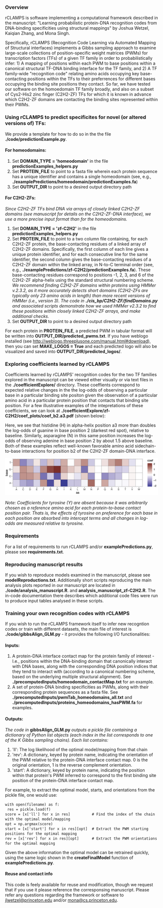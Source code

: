 ### Overview

rCLAMPS is software implementing a computational framework described in the manuscript:  "Learning probabilistic protein-DNA recognition codes from DNA-binding specificities using structural mappings" by Joshua Wetzel, Kaiqian Zhang, and Mona Singh.

Specifically, rCLAMPS (Recognition Code Learning via Automated Mapping of Structural interfaces) implements a Gibbs sampling approach to examine large-scale collections of position-specific weight matrices (PWMs) for transcription factors (TFs) of a given TF family in order to probabilistically infer:  1) A mapping of positions within each PWM to base positions within a canonical structural TF-DNA binding interface for the TF family, and 2) A TF family-wide "recognition code" relating amino acids occupying key base-contacting positions within the TFs to their preferrences for different bases occupying the binding site positions they contact.  So far, we have tested our software on the homoedomain TF family broadly, and also on a subset of Cys2-His2 zinc finger (C2H2-ZF) TFs for which it is known in advance which C2H2-ZF domains are contacting the binding sites represented within their PWMs.

### Using rCLAMPS to predict specificites for novel (or altered versions of) TFs:

We provide a template for how to do so in the the file **./code/predictionExample.py**.

#### For homeodomains:
1. Set **DOMAIN_TYPE = 'homeodomain'** in the file **predictionExamples_helpers.py**
2. Set **PROTEIN_FILE** to point to a fasta file wherein each protein sequence has a unique identifier and contains a single homeodomain (see, e.g.,  **./examplePredictions/homeodomain/predictionExamples.fa**)
3. Set **OUTPUT_DIR** to point to a desired output directory path

#### For C2H2-ZFs:
*Since C2H2-ZF TFs bind DNA via arrays of closely linked C2H2-ZF domains (see manuscript for details on the C2H2-ZF-DNA interface), we use a more precise input format than for the homeodomains.*
1. Set **DOMAIN_TYPE = 'zf-C2H2'** in the file **predictionExamples_helpers.py**
2. Set **PROTEIN_FILE** to point to a two column file containing, for each C2H2-ZF protein, the base-contacting residues of a linked array of C2H2-ZF domains.  Specifically, the first column of each line gives a unique protein identifier, and for each consecutive line for the same identifier, the second column gives the base-contacting residues of a C2H2-ZF domain within the linked array, in N-to-C terminal order (see, e.g.,  **./examplePredictions/zf-C2H2/predictionExamples.fa**).  These base-contacting residues correspond to positions -1, 2, 3, and 6 of the C2H2-ZF alpha-helix using the standard structural numbering scheme.  *We recommend finding C2H2-ZF domains within proteins using HMMer v.2.3.2, as it more accurately detects short domains (C2H2-ZFs are typically only 23 amino acids in length) than more recent versions of HMMer (i.e., version 3).  The code in **./cis_bp/C2H2-ZF/findDomains.py** and associated scripts demonstrate how we used HMMer v2.3.2 to find these positions within closely linked C2H2-ZF arrays, and make additional checks.*
5. Set **OUTPUT_DIR** to point to a desired output directory path

For each protein in **PROTEIN_FILE**, a predicted PWM in tabular format will be written into **OUTPUT_DIR/predicted_pwms.txt**.  If you have weblogo installed (see http://weblogo.threeplusone.com/manual.html#download), then you can set **MAKE_LOGOS = True** and each predicted logo will also be visualized and saved into **OUTPUT_DIR/predicted_logos/**.

### Exploring coefficients learned by rCLAMPS
Coefficients learned by rCLAMPS' recognition codes for the two TF families explored in the manuscript can be viewed either visually or via text files in the **./coefficientExplore/** directory.  These coeffients correspond to expected relative changes in the the log-odds of observing a particular base in a particular binding site positon given the observation of a particular amino acid in a particular protein position that contacts that binding site position.  For a few illustrative examples of the intepretations of these coefficients, we can look at **./coefficientExplore/zf-C2H2/coef_plots/coef_b2.a3.pdf** (shown below):  

Here, we see that histidine (H) in alpha-helix position a3 more than doubles the log-odds of guanine in base position 2 (darkest red spot), relative to baseline.  Similarly, asparagine (N) in this same position increases the log-odds of observing adenine in base position 2 by about 1.5 above baseline.  Both of these examples reflect well-known favorable amino acid sidechain-to-base interactions for position b2 of the C2H2-ZF domain-DNA interface.  

![My Image](example_coef-zfC2H2-b2.a3.png)

*Note: Coefficients for tyrosine (Y) are absent because it was arbitrarily chosen as a reference amino acid for each protein-to-base contact position pair. Thats is, the effects of tyrosine on preference for each base in each position are absorbed into intercept terms and all changes in log-odds are measured relative to tyrosine.*

### Requirements
For a list of requirements to run rCLAMPS and/or **examplePredictions.py**, please see **requirements.txt**.

### Reproducing manuscript results
If you wish to reproduce models examined in the manuscript, please see **modelReproductions.txt**.  Additionally short scripts reproducing the main analysis plots reported in our manuscript are located in **./code/analysis_manuscript.R**. and **analysis_manuscript_zf-C2H2.R**.  The in-code documentation there describes which additional code files were run to produce input tables analysed in these scripts.

### Training your own recognition codes with rCLAMPS
If you wish to run the rCLAMPS framework itself to infer new recogntion codes or train with different datasets, the main file of interest is **./code/gibbsAlign_GLM.py** - it provides the following I/O functionalities:

#### Inputs:
1.  A protein-DNA interface contact map for the protein family of interest - I.e., positions within the DNA-binding domain that canonically interact with DNA bases, along with the corresponding DNA position indices that they tend to interact with (according to a canonical numbering scheme, based on the underlying multiple structural alignment).  See **./precomputedInputs/homeodomain_contactMap.txt** for an example.
2.  A set of protein-DNA binding specificities as PWMs, along with their corresponding protein sequences as a fasta file.  See **./precomputedInputs/pwmTab_homeodomains_all.txt** and **./precomputedInputs/proteins_homeodomains_hasPWM.fa** for examples. 
 

#### Outputs:
*The code in* **gibbsAlign_GLM.py** *outputs a pickle file containing a dictionary of Python list objects (each index in the list corresponds to one of the K Gibbs sampling chains).  Each list contains:*
1.  'll':  The log likelihood of the optimal model/mapping from that chain
2.  'rev':  A dictionary, keyed by protein name, indicating the orientation of the PWM relative to the protein-DNA interface contact map.  0 is the original orientation, 1 is the reverse complement orientation.
3.  'start':  A dictionary, keyed by protein name, indicating the position within that protein's PWM inferred to correspond to the first binding site position of the protein-DNA interface contact map.

For example, to extract the optimal model, starts, and orientations from the pickle file, one would use: 

```
with open(filename) as f:
 res = pickle.load(f)
score = [x['ll'] for x in res]          # Find the index of the chain with the optimal model/mapping
opt = np.argmax(score)           
start = [x['start'] for x in res][opt]  # Extract the PWM starting positions for the optimal mapping
rev = [x['rev'] for x in res][opt]      # Extract the PWM orientations for the optimal mapping
```

Given the above information the optimal model can be retrained quickly, using the same logic shown in the **createFinalModel** function of **examplePredictions.py**.

#### Reuse and contact info
This code is feely available for reuse and modification, though we request that if you use it please reference the corresponsing manuscript.  Please refer any questions regarding the framework or software to jlwetzel@princeton.edu and/or mona@cs.princeton.edu.
